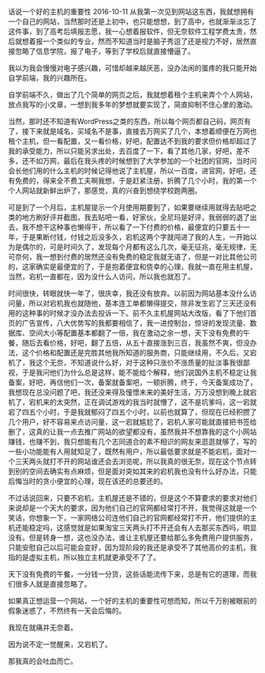 话说一个好的主机的重要性
2016-10-11
从我第一次见到网站这东西，我就想拥有一个自己的网站，当然那时还是上初中，也只能想想，到了高中，也就渐渐淡忘了这件事，到了高考后填报志愿，我一心想着报软件，但无奈软件工程学费太贵，然后就想着报一个类似的专业，然而不知道当时是脑子秀逗了还是视力不好，居然直接忽略了信息学院，报了电子，等到了学校后就直接懵逼了。

我以为我会慢慢对电子感兴趣，可惜却越来越厌恶，没办法闲的蛋疼的我只能开始自学前端，我的兴趣所在。

自学前端不久，做出了几个简单的网页之后，我就想着租个主机来弄个个人网站，放点我写的小文章，一想到我多年的梦想就要实现了，简直抑制不住心里的激动。

当然，那时还不知道有WordPress之类的东西，所以每个网页都自己码，网页有了，接下来就是域名，买域名不是事，直接去万网买了几个，本想着顺便在万网也租个主机，但一看配置，又一看价格，好吧，配置达不到我的要求但价格却超过了我的承受能力，所以只能另求出处，去百度了一下，看了其他几家，好吧，差不多，还不如万网，最后在我头疼的时候想到了大学参加的一个社团的官网，当时问会长他们用的什么主机的时候记得他说了主机屋，所以一百度，进官网，好吧，还有免费的，得来全不费工夫啊我想，于是赶紧注册，折腾了几个小时，我的第一个个人网站就新鲜出炉了，那感觉，真的兴奋到想绕学校跑两圈。

可是到了一个月后，主机屋提示一个月使用期要到了，如果要继续用就得去贴吧之类的地方刷好评并截图，我去贴吧一看，好家伙，全尼玛是好评，我弱弱的退了出去，我不想干这种事也懒得干，所以看了一下付费的价格，最便宜的只要五十一年，于是果断付钱，付钱之后没多久，宕机这两个字就闯进了我的人生，一开始以为是偶尔的，可是时间久了，发现每个月都有这么几次，毫无征兆，毫无规律，无可奈何，我一想到付费的居然还没有免费的稳定我就无语了，但是一对比其他公司的，这家确实是最便宜的了，于是抱着便宜和侥幸的心理，我就一直在用主机屋，当然，宕机一直都在，因为没什么人访问，所以我也就忍了。


时间很快，转眼就快一年了，很庆幸，我还没有放弃。以前因为网站基本没什么访问量，所以对宕机我也就随他，基本连工单都懒得提交，除非发生宕了三天还没有用的这种事的时候才没办法去投诉一下。前不久主机屋网站大改版，看了下他们首页的广告宣传，八大优势写的我都要相信了，我一进控制台，惊讶的发现流量、数据库、空间大小等配置基本都翻了一倍，我在激动之余一想，天下没有免费的午餐，随后去看价格，好吧，翻了五倍，从五十直接涨到三百，我虽然不爽，但没办法，这个价格和配置还是完胜其他我所知道的服务商，只能继续用，不久后，又宕机了，我这个无奈，不知道说什么好，对于这种只涨价不涨质量的扯淡事我很鄙视，于是我问他们为什么总是这样，能不能给个解释，他们说国外主机不稳定让我备案，好吧，再信他们一次，备案就备案吧，一顿折腾，终于，今天备案成功了，我想现在总没问题了吧，我还没来得及憧憬未来的美好生活，万万没想到晚上就宕机了，宕机来的太突然，正在调试游戏的我当时就懵了，这不是坑爹吗，这一宕就宕了四五个小时，于是我就郁闷了四五个小时，以前也就算了，但现在已经积攒了几个用户，好不容易来点访问量，这一宕就尴尬了，宕机人家可能就直接把书签给删了，这真的让我一点去推广网站的欲望都没有，虽然我并不想靠我的这个小网站赚钱，也赚不到，我只想能有几个志同道合的素不相识的网友来逛逛就够了，写的一些小功能能有人用就知足了，既然有用户，所以最低要求就是不能宕机，面对一个三天两头就打不开的网站谁还会去浏览呢，所以我真的很无奈，现在这个节点转到别的空间去确实有点麻烦，但是面对突如其来的宕机我也没有什么好办法，只能后悔当时的贪小便宜的心理，现在该还的总要还的。

不过话说回来，只要不宕机，主机屋还是不错的，但是这个不算要求的要求对他们来说却是一个天大的要求，因为他们自己的官网都经常打不开，我觉得这就是一个笑话，你想象一下，一家网络公司连他们自己的官网都经常打不开，他们提供的主机还能稳定吗，这感觉就是如果淘宝三天两头打不开还会有人去那买东西吗，明显没有。但是转身一想，这也没办法，谁让主机屋还要给那么多免费用户提供服务，只能安慰自己以后可能会变好，因为现阶段的我还是承受不了其他高价的主机，我指的是虚拟主机，所以独立主机就更承受不了了。

天下没有免费的午餐，一分钱一分货，这些话能流传下来，总是有它的道理，而我们很多人就是直接忽略了。

如果真正想运营一个网站，一个好的主机的重要性可想而知，所以千万别被眼前的假象迷惑了，不然终有一天会后悔的。

我现在就痛并无奈着。

因为说不定一觉醒来，又宕机了。

那我真的会吐血而亡。